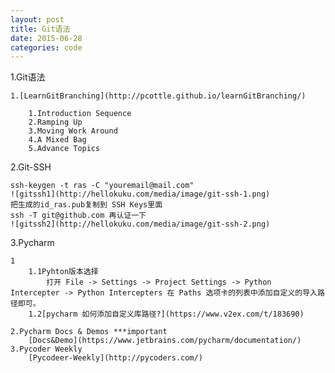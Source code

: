 ```yaml
---
layout: post
title: Git语法
date: 2015-06-28
categories: code
---
```


1.Git语法


	1.[LearnGitBranching](http://pcottle.github.io/learnGitBranching/)

		1.Introduction Sequence
		2.Ramping Up
		3.Moving Work Around
		4.A Mixed Bag
		5.Advance Topics
		
2.Git-SSH
	
	ssh-keygen -t ras -C "youremail@mail.com"
	![gitssh1](http://hellokuku.com/media/image/git-ssh-1.png)	
	把生成的id_ras.pub复制到 SSH Keys里面
	ssh -T git@github.com 再认证一下
	![gitssh2](http://hellokuku.com/media/image/git-ssh-2.png)
	
	
3.Pycharm 


	1	
		1.1Pyhton版本选择
			打开 File -> Settings -> Project Settings -> Python			Intercepter -> Python Intercepters 在 Paths 选项卡的列表中添加自定义的导入路径即可。
		1.2[pycharm 如何添加自定义库路径?](https://www.v2ex.com/t/183690)	
	
	2.Pycharm Docs & Demos ***important
		[Docs&Demo](https://www.jetbrains.com/pycharm/documentation/)
	3.Pycoder Weekly
		[Pycodeer-Weekly](http://pycoders.com/)
